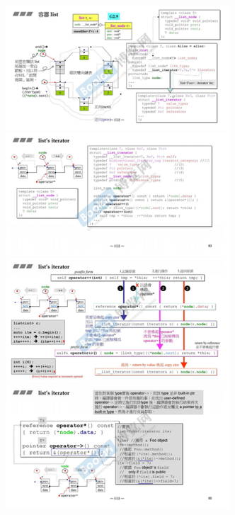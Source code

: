 ![](attachments/13.1.1深度探索list（上）.jpg)
![](attachments/13.1.2深度探索list（上）.jpg)
![](attachments/13.1.3深度探索list（上）.jpg)
![](attachments/13.1.4深度探索list（上）.jpg)